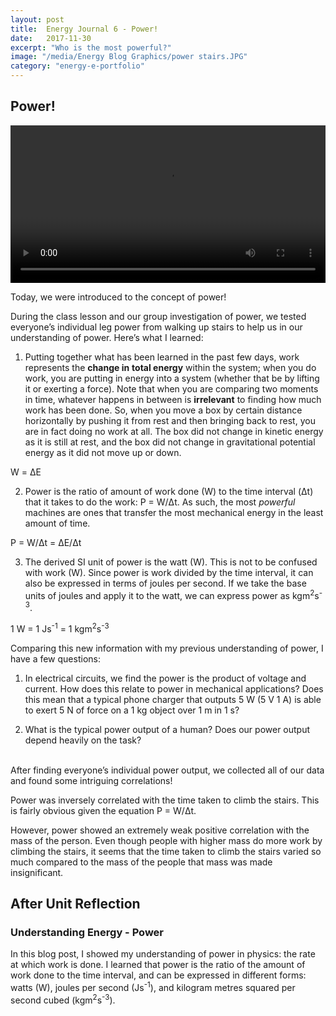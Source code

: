 ```yaml
---
layout: post
title:  Energy Journal 6 - Power!
date:   2017-11-30
excerpt: "Who is the most powerful?"
image: "/media/Energy Blog Graphics/power stairs.JPG"
category: "energy-e-portfolio"
---
```


## Power!

<video controls width="100%" height="auto">
    <source src="{{ "/media/Energy Blog Graphics/power stairs.mp4" | absolute_url }}" type="video/mp4">
</video>

Today, we were introduced to the concept of power!

During the class lesson and our group investigation of power, we tested everyone’s individual leg power from walking up stairs to help us in our understanding of power. Here’s what I learned:

1) Putting together what has been learned in the past few days, work represents the <b>change in</b> <b>total energy</b> within the system; when you do work, you are putting in energy into a system (whether that be by lifting it or exerting a force). Note that when you are comparing two moments in time, whatever happens in between is <b>irrelevant</b> to finding how much work has been done. So, when you move a box by certain distance horizontally by pushing it from rest and then bringing back to rest, you are in fact doing no work at all. The box did not change in kinetic energy as it is still at rest, and the box did not change in gravitational potential energy as it did not move up or down.

W = ΔE

2) Power is the ratio of amount of work done (W) to the time interval (Δt) that it takes to do the work: P = W/Δt. As such, the most <i>powerful</i> machines are ones that transfer the most mechanical energy in the least amount of time. 

P = W/Δt = ΔE/Δt

3) The derived SI unit of power is the watt (W). This is not to be confused with work (W). Since power is work divided by the time interval, it can also be expressed in terms of joules per second. If we take the base units of joules and apply it to the watt, we can express power as kgm<sup>2</sup>s<sup>-3</sup>. 

1 W = 1 Js<sup>-1</sup> = 1 kgm<sup>2</sup>s<sup>-3</sup> 

Comparing this new information with my previous understanding of power, I have a few questions:

1) In electrical circuits, we find the power is the product of voltage and current. How does this relate to power in mechanical applications? Does this mean that a typical phone charger that outputs 5 W (5 V 1 A) is able to exert 5 N of force on a 1 kg object over 1 m in 1 s?

2) What is the typical power output of a human? Does our power output depend heavily on the task?

<br>
After finding everyone’s individual power output, we collected all of our data and found some intriguing correlations!

Power was inversely correlated with the time taken to climb the stairs. This is fairly obvious given the equation P = W/Δt.

However, power showed an extremely weak positive correlation with the mass of the person. Even though people with higher mass do more work by climbing the stairs, it seems that the time taken to climb the stairs varied so much compared to the mass of the people that mass was made insignificant.

## After Unit Reflection

### Understanding Energy - Power

In this blog post, I showed my understanding of power in physics: the rate at which work is done. I learned that power is the ratio of the amount of work done to the time interval, and can be expressed in different forms: watts (W), joules per second (Js<sup>-1</sup>), and kilogram metres squared per second cubed (kgm<sup>2</sup>s<sup>-3</sup>).